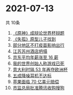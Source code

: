 # 2021-07-13
  共 10条

  <!-- BEGIN -->
  <!-- 最后更新时间:Tue Jul 13 2021 12:17:10 GMT+0000 (Coordinated Universal Time) -->
  1. [《原神》成辩论世界杯辩题](https://www.zhihu.com/search?q=原神)
1. [《失孤》原型儿子找到](https://www.zhihu.com/search?q=失孤)
1. [部分地区不打疫苗影响出行](https://www.zhihu.com/search?q=疫苗)
1. [江苏苏州酒店坍塌](https://www.zhihu.com/search?q=酒店坍塌)
1. [京东平均年薪涨至 16 薪](https://www.zhihu.com/search?q=京东)
1. [我的世界创始人称游戏已死](https://www.zhihu.com/search?q=我的世界)
1. [意大利时隔 53 年再夺欧洲杯](https://www.zhihu.com/search?q=欧洲杯)
1. [五成降噪耳机不达标](https://www.zhihu.com/search?q=降噪耳机)
1. [苹果面临 70 亿美元赔偿](https://www.zhihu.com/search?q=苹果)
1. [市监总局批准腾讯收购搜狗](https://www.zhihu.com/search?q=腾讯收购搜狗)
  <!-- END -->
  